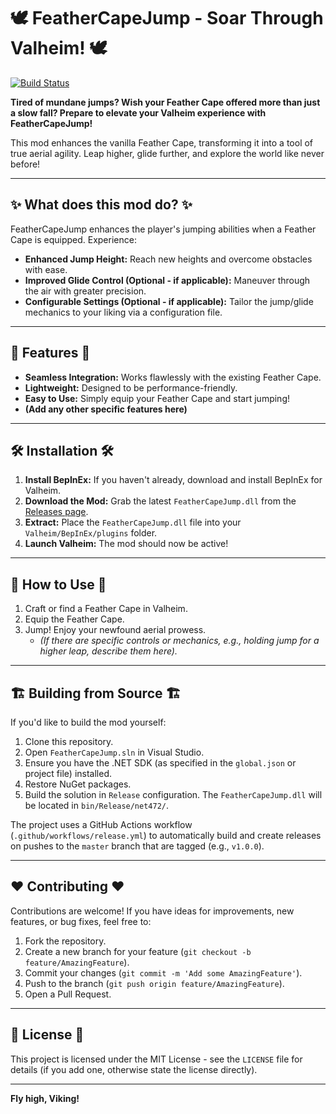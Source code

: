 # 🕊️ FeatherCapeJump - Soar Through Valheim! 🕊️

[![Build Status](https://github.com/YOUR_USERNAME/BuoyantFeatherCape/actions/workflows/release.yml/badge.svg)](https://github.com/YOUR_USERNAME/BuoyantFeatherCape/actions/workflows/release.yml) <!-- Replace YOUR_USERNAME -->

**Tired of mundane jumps? Wish your Feather Cape offered more than just a slow fall? Prepare to elevate your Valheim experience with FeatherCapeJump!**

This mod enhances the vanilla Feather Cape, transforming it into a tool of true aerial agility. Leap higher, glide further, and explore the world like never before!

---

## ✨ What does this mod do? ✨

FeatherCapeJump enhances the player's jumping abilities when a Feather Cape is equipped. Experience:

*   **Enhanced Jump Height:** Reach new heights and overcome obstacles with ease.
*   **Improved Glide Control (Optional - if applicable):** Maneuver through the air with greater precision.
*   **Configurable Settings (Optional - if applicable):** Tailor the jump/glide mechanics to your liking via a configuration file.

---

## 🚀 Features 🚀

*   **Seamless Integration:** Works flawlessly with the existing Feather Cape.
*   **Lightweight:** Designed to be performance-friendly.
*   **Easy to Use:** Simply equip your Feather Cape and start jumping!
*   **(Add any other specific features here)**

---

## 🛠️ Installation 🛠️

1.  **Install BepInEx:** If you haven't already, download and install BepInEx for Valheim.
2.  **Download the Mod:** Grab the latest `FeatherCapeJump.dll` from the [Releases page](https://github.com/YOUR_USERNAME/BuoyantFeatherCape/releases). <!-- Replace YOUR_USERNAME -->
3.  **Extract:** Place the `FeatherCapeJump.dll` file into your `Valheim/BepInEx/plugins` folder.
4.  **Launch Valheim:** The mod should now be active!

---

## 🤸 How to Use 🤸

1.  Craft or find a Feather Cape in Valheim.
2.  Equip the Feather Cape.
3.  Jump! Enjoy your newfound aerial prowess.
    *   *(If there are specific controls or mechanics, e.g., holding jump for a higher leap, describe them here).*

---

## 🏗️ Building from Source 🏗️

If you'd like to build the mod yourself:

1.  Clone this repository.
2.  Open `FeatherCapeJump.sln` in Visual Studio.
3.  Ensure you have the .NET SDK (as specified in the `global.json` or project file) installed.
4.  Restore NuGet packages.
5.  Build the solution in `Release` configuration. The `FeatherCapeJump.dll` will be located in `bin/Release/net472/`.

The project uses a GitHub Actions workflow (`.github/workflows/release.yml`) to automatically build and create releases on pushes to the `master` branch that are tagged (e.g., `v1.0.0`).

---

## ❤️ Contributing ❤️

Contributions are welcome! If you have ideas for improvements, new features, or bug fixes, feel free to:

1.  Fork the repository.
2.  Create a new branch for your feature (`git checkout -b feature/AmazingFeature`).
3.  Commit your changes (`git commit -m 'Add some AmazingFeature'`).
4.  Push to the branch (`git push origin feature/AmazingFeature`).
5.  Open a Pull Request.

---

## 📜 License 📜

This project is licensed under the MIT License - see the `LICENSE` file for details (if you add one, otherwise state the license directly).

---

**Fly high, Viking!**
